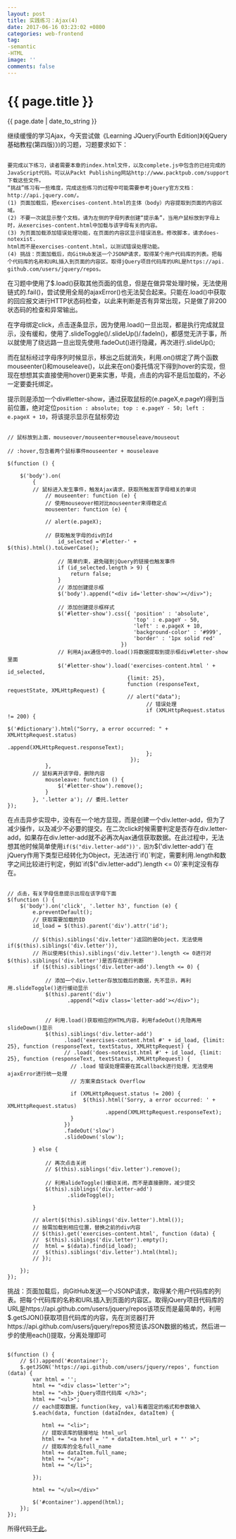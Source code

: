 ```yaml
---
layout: post
title: 实践练习：Ajax(4)
date: 2017-06-16 03:23:02 +0800
categories: web-frontend
tag: 
-semantic
-HTML 
image: ''
comments: false
---
```


{{ page.title }}
================
<p class="meta">{{ page.date | date_to_string }}</p>

继续缓慢的学习Ajax，今天尝试做《Learning JQuery(Fourth Edition)》(《jQuery基础教程(第四版)》)的习题，习题要求如下：
```

要完成以下练习，读者需要本章的index.html文件，以及complete.js中包含的已经完成的
JavaScript代码。可以从Packt Publishing网站http://www.packtpub.com/support下载这些文件。
“挑战”练习有一些难度，完成这些练习的过程中可能需要参考jQuery官方文档：
http://api.jquery.com/。
(1) 页面加载后，把exercises-content.html的主体（body）内容提取到页面的内容区域。
(2) 不要一次就显示整个文档，请为左侧的字母列表创建“提示条”，当用户鼠标放到字母上
时，从exercises-content.html中加载与该字母有关的内容。
(3) 为页面加载添加错误处理功能，在页面的内容区显示错误消息。修改脚本，请求does-notexist.
html而不是exercises-content.html，以测试错误处理功能。
(4) 挑战：页面加载后，向GitHub发送一个JSONP请求，取得某个用户代码库的列表。把每
个代码库的名称和URL插入到页面的内容区。取得jQuery项目代码库的URL是https://api.
github.com/users/jquery/repos。

```

在习题中使用了$.load()获取其他页面的信息，但是在做异常处理时候，无法使用链式的.fail()，尝试使用全局的ajaxError()也无法契合起来。只能在.load()中获取的回应报文进行HTTP状态码检查，以此来判断是否有异常出现，只是做了非200状态码的检查和异常输出。

在字母绑定click，点击逐条显示，因为使用.load()一旦出现，都是执行完成就显示，没有缓和，使用了.slideToggle()/.slideUp()/.fadeIn()，都感觉无济于事，所以就使用了绕远路一旦出现先使用.fadeOut()进行隐藏，再次进行.slideUp();

而在鼠标经过字母序列时候显示，移出之后就消失，利用.on()绑定了两个函数mouseenter()和mouseleave()，以此来在on()委托情况下得到hover的实现，但现在想想其实直接使用hover()更来实惠，毕竟，点击的内容不是后加载的，不必一定要委托绑定。

提示则是添加一个div#letter-show，通过获取鼠标的(e.pageX,e.pageY)得到当前位置，绝对定位`position : absolute; top : e.pageY - 50; left : e.pageX + 10`，将该提示显示在鼠标旁边

```

// 鼠标放到上面，mouseover/mouseenter+mouseleave/mouseout

// :hover,包含着两个鼠标事件mouseenter + mouseleave

$(function () {

	$('body').on(
		{
		// 鼠标进入发生事件，触发Ajax请求，获取所触发首字母相关的单词
			// mouseenter: function (e) {
			// 使用mouseover相对比mouseenter来得稳定点
			mouseenter: function (e) {

			// alert(e.pageX);

			// 获取触发字母的div的Id
				id_selected ='#letter-' + $(this).html().toLowerCase();

				// 简单约束，避免碰到jQuery的链接也触发事件
				if (id_selected.length > 9) {
					return false;
				}
				// 添加创建提示框
				$('body').append("<div id='letter-show'></div>");
				
				// 添加创建提示框样式
				$('#letter-show').css({	'position' : 'absolute',
										'top' : e.pageY - 50, 
										'left' : e.pageX + 10,
										'background-color' : '#999',
										'border' : '1px solid red'
									})
				// 利用Ajax通信中的.load()将数据提取到提示框div#letter-show里面
				$('#letter-show').load('exercises-content.html ' + id_selected, 
									  {limit: 25}, 
									  function (responseText, requestState, XMLHttpRequest) {
									  // alert("data");
									  		// 错误处理
											if (XMLHttpRequest.status != 200) {
												$('#dictionary').html("Sorry, a error occurred: " + XMLHttpRequest.status)
																.append(XMLHttpRequest.responseText);
											};
									   });
			},
		// 鼠标离开该字母，删除内容
			mouseleave: function () {
				$('#letter-show').remove();
			}
		}, '.letter a'); // 委托.letter
});

```

在点击异步实现中，没有在一个地方显现，而是创建一个div.letter-add，但为了减少操作，以及减少不必要的提交。在二次click时候需要判定是否存在div.letter-add，如果存在div.letter-add就不必再次Ajax通信获取数据。在此过程中，无法想其他时候简单使用`if($("div.letter-add"))'，因为`$('div.letter-add')`在jQuery作用下类型已经转化为Object，无法进行`if()`判定，需要利用.length和数字之间比较进行判定，例如`if($("div.letter-add").length <= 0)`来判定没有存在。

```

// 点击，有关字母信息提示出现在该字母下面
$(function () {
	$('body').on('click', '.letter h3', function (e) {
		e.preventDefault();
		// 获取需要加载的ID
		id_load = $(this).parent('div').attr('id');

		// $(this).siblings('div.letter')返回的是Object，无法使用if($(this).siblings('div.letter')),
		// 所以使用$(this).siblings('div.letter').length <= 0进行对$(this).siblings('div.letter')是否存在进行判断
		if ($(this).siblings('div.letter-add').length <= 0) {
			
			// 添加一个div.letter存放加载后的数据，先不显示，再利用.slideToggle()进行缓动显示
			$(this).parent('div')
				   .append("<div class='letter-add'></div>");
			

			// 利用.load()获取相应的HTML内容，利用fadeOut()先隐再用slideDown()显示
			$(this).siblings('div.letter-add')
				  .load('exercises-content.html #' + id_load, {limit: 25}, function (responseText, textStatus, XMLHttpRequest) {
				  // .load('does-notexist.html #' + id_load, {limit: 25}, function (responseText, textStatus, XMLHttpRequest) {
				  	// .load 错误处理需要在其callback进行处理，无法使用ajaxError进行统一处理
				  	// 方案来自Stack Overflow

				  	if (XMLHttpRequest.status != 200) {
				  		$(this).html('Sorry, a error occurred: ' + XMLHttpRequest.status)
				  		   	   .append(XMLHttpRequest.responseText);
				  	}
				  })	  
				  .fadeOut('slow')
				  .slideDown('slow');

		} else {

			// 再次点击关闭
			// $(this).siblings('div.letter').remove();

			// 利用alideToggle()缓动关闭，而不是直接删除，减少提交
			$(this).siblings('div.letter-add')
				   .slideToggle();
			
		}
		
		// alert($(this).siblings('div.letter').html());
		// 按需加载到相应位置，替换之前的div内容
		// $(this).get('exercises-content.html', function (data) {
		// 	$(this).siblings('div.letter').empty();
		// 	html = $(data).find(id_load);
		// 	$(this).siblings('div.letter').html(html);
		// });
		
	});
});

```

挑战：页面加载后，向GitHub发送一个JSONP请求，取得某个用户代码库的列表。把每个代码库的名称和URL插入到页面的内容区。取得jQuery项目代码库的URL是https://api.github.com/users/jquery/repos该项反而是最简单的，利用$.getSJON()获取项目代码库的内容，先在浏览器打开https://api.github.com/users/jquery/repos预览该JSON数据的格式，然后进一步的使用each()提取，分离处理即可

```

$(function () {
	// $().append('#container');
	$.getJSON('https://api.github.com/users/jquery/repos', function (data) {
		var html = '';
		html += "<div class='letter'>";
		html += "<h3> jQuery项目代码库 </h3>";
		html += "<ul>";
		// each提取数据，function(key, val)有着固定的格式和参数输入
		$.each(data, function (dataIndex, dataItem) {
		   
		   html += "<li>";
		   // 提取该库的链接地址 html_url
		   html += "<a href = '" + dataItem.html_url + "' >";
		   // 提取库的全名full_name
		   html += dataItem.full_name;
		   html += "</a>";
		   html += "</li>";

		});

		html += "</ul></div>"

		$('#container').append(html);
	});
});

```

所得代码[于此](https://github.com/Litfeature/litfeature.github.io/blob/master/demo/Ajax/ex-book/practice/js/js-practice.js)。






























